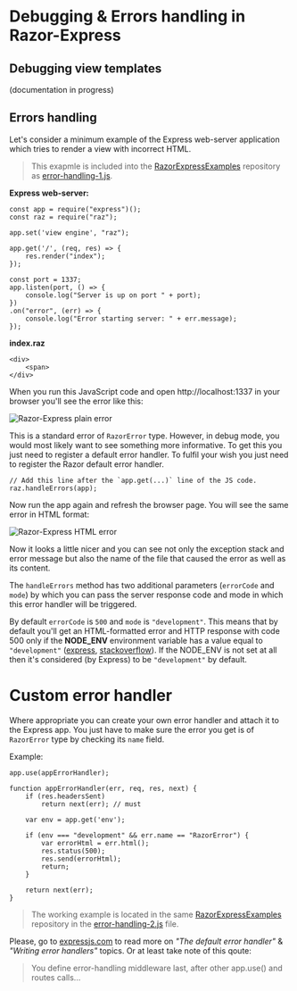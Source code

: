 # Debugging & Errors handling in Razor-Express

## Debugging view templates
(documentation in progress)

## Errors handling

Let's consider a minimum example of the Express web-server application which tries to render a view with incorrect HTML. 
> This exapmle is included into the [RazorExpressExamples](https://github.com/DevelAx/RazorExpressExamples) repository as [error-handling-1.js](https://github.com/DevelAx/RazorExpressExamples/blob/master/error-handling-1.js).

**Express web-server:**
```JS
const app = require("express")();
const raz = require("raz");

app.set('view engine', "raz");

app.get('/', (req, res) => {
    res.render("index");
});

const port = 1337;
app.listen(port, () => {
    console.log("Server is up on port " + port);
})
.on("error", (err) => {
    console.log("Error starting server: " + err.message);
});
```
**index.raz**
```HTML+RAZOR
<div>
    <span>
</div>
```

When you run this JavaScript code and open http://localhost:1337 in your browser you'll see the error like this:

![Razor-Express plain error](https://github.com/DevelAx/RazorExpressExamples/blob/master/docs/error-handling/PlainError.jpg?raw=true)

This is a standard error of `RazorError` type. However, in debug mode, you would most likely want to see something more informative. To get this you just need to register a default error handler. To fulfil your wish you just need to register the Razor default error handler. 
```JS
// Add this line after the `app.get(...)` line of the JS code.
raz.handleErrors(app);
```
Now run the app again and refresh the browser page. You will see the same error in HTML format:

![Razor-Express HTML error](https://github.com/DevelAx/RazorExpressExamples/blob/master/docs/error-handling/HtmlError.jpg)

Now it looks a little nicer and you can see not only the exception stack and error message but also the name of the file that caused the error as well as its content.   

The `handleErrors` method has two additional parameters (`errorCode` and `mode`) by which you can pass the server response code and mode in which this error handler will be triggered. 

By default `errorCode` is `500`  and `mode` is `"development"`. This means that by default you'll get an HTML-formatted error and HTTP response with code 500 only if the **NODE_ENV** environment variable has a value equal to `"development"` ([express](https://expressjs.com/en/advanced/best-practice-performance.html#set-node_env-to-production), [stackoverflow](https://stackoverflow.com/a/16979503/1844247)). If the NODE_ENV is not set at all then it's considered (by Express) to be `"development"` by default.


Custom error handler
===
Where appropriate you can create your own error handler and attach it to the Express app. You just have to make sure the error you get is of `RazorError` type by checking its `name` field. 

Example:
```JS
app.use(appErrorHandler);

function appErrorHandler(err, req, res, next) {
    if (res.headersSent)
        return next(err); // must

    var env = app.get('env');

    if (env === "development" && err.name == "RazorError") {
        var errorHtml = err.html();
        res.status(500);
        res.send(errorHtml);
        return;
    }
    
    return next(err);
}
```
>The working example is located in the same [RazorExpressExamples](https://github.com/DevelAx/RazorExpressExamples) repository in the [error-handling-2.js](https://github.com/DevelAx/RazorExpressExamples/blob/master/error-handling-1.js) file.

Please, go to [expressjs.com](https://expressjs.com/en/guide/error-handling.html) to read more on *"The default error handler"* & *"Writing error handlers"* topics. Or at least take note of this qoute:
> You define error-handling middleware last, after other app.use() and routes calls...


